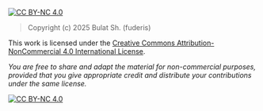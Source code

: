 [cc-by-nc]: https://creativecommons.org/licenses/by-nc/4.0/
[cc-by-nc-image]: https://licensebuttons.net/l/by-nc/4.0/88x31.png
[cc-by-nc-shield]: https://img.shields.io/badge/License-CC%20BY--NC%204.0-lightgrey.svg

[![CC BY-NC 4.0][cc-by-nc-shield]][cc-by-nc]

> Copyright (c) 2025 Bulat Sh. (fuderis)

This work is licensed under the [Creative Commons Attribution-NonCommercial 4.0 International License][cc-by-nc].

_You are free to share and adapt the material for non-commercial purposes, provided that you give appropriate credit and distribute your contributions under the same license._

[![CC BY-NC 4.0][cc-by-nc-image]][cc-by-nc]

